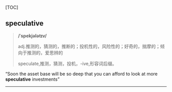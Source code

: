[TOC]

## speculative

> **/ˈspekjələtɪv/**
>
> adj.推测的，猜测的，推断的；投机性的，风险性的；好奇的，揣摩的；倾向于推测的，爱思辨的
>
> speculate,推测，猜测，投机，-ive,形容词后缀。

“Soon the asset base will be so deep that you can afford to look at more **speculative** investments”

---

